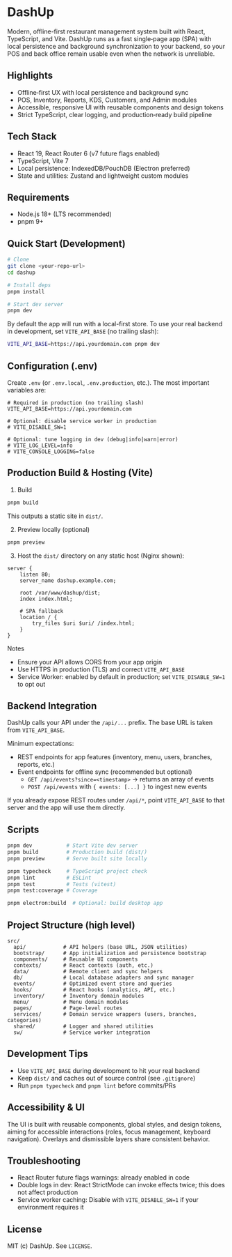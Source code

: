 # DashUp

Modern, offline-first restaurant management system built with React, TypeScript, and Vite. DashUp runs as a fast single‑page app (SPA) with local persistence and background synchronization to your backend, so your POS and back office remain usable even when the network is unreliable.

## Highlights

- Offline‑first UX with local persistence and background sync
- POS, Inventory, Reports, KDS, Customers, and Admin modules
- Accessible, responsive UI with reusable components and design tokens
- Strict TypeScript, clear logging, and production‑ready build pipeline

## Tech Stack

- React 19, React Router 6 (v7 future flags enabled)
- TypeScript, Vite 7
- Local persistence: IndexedDB/PouchDB (Electron preferred)
- State and utilities: Zustand and lightweight custom modules

## Requirements

- Node.js 18+ (LTS recommended)
- pnpm 9+

## Quick Start (Development)

```bash
# Clone
git clone <your-repo-url>
cd dashup

# Install deps
pnpm install

# Start dev server
pnpm dev
```

By default the app will run with a local-first store. To use your real backend in development, set `VITE_API_BASE` (no trailing slash):

```bash
VITE_API_BASE=https://api.yourdomain.com pnpm dev
```

## Configuration (.env)

Create `.env` (or `.env.local`, `.env.production`, etc.). The most important variables are:

```dotenv
# Required in production (no trailing slash)
VITE_API_BASE=https://api.yourdomain.com

# Optional: disable service worker in production
# VITE_DISABLE_SW=1

# Optional: tune logging in dev (debug|info|warn|error)
# VITE_LOG_LEVEL=info
# VITE_CONSOLE_LOGGING=false
```

## Production Build & Hosting (Vite)

1) Build

```bash
pnpm build
```

This outputs a static site in `dist/`.

2) Preview locally (optional)

```bash
pnpm preview
```

3) Host the `dist/` directory on any static host (Nginx shown):

```nginx
server {
    listen 80;
    server_name dashup.example.com;

    root /var/www/dashup/dist;
    index index.html;

    # SPA fallback
    location / {
        try_files $uri $uri/ /index.html;
    }
}
```

Notes
- Ensure your API allows CORS from your app origin
- Use HTTPS in production (TLS) and correct `VITE_API_BASE`
- Service Worker: enabled by default in production; set `VITE_DISABLE_SW=1` to opt out

## Backend Integration

DashUp calls your API under the `/api/...` prefix. The base URL is taken from `VITE_API_BASE`.

Minimum expectations:
- REST endpoints for app features (inventory, menu, users, branches, reports, etc.)
- Event endpoints for offline sync (recommended but optional)
  - `GET /api/events?since=<timestamp>` → returns an array of events
  - `POST /api/events` with `{ events: [...] }` to ingest new events

If you already expose REST routes under `/api/*`, point `VITE_API_BASE` to that server and the app will use them directly.

## Scripts

```bash
pnpm dev           # Start Vite dev server
pnpm build         # Production build (dist/)
pnpm preview       # Serve built site locally

pnpm typecheck     # TypeScript project check
pnpm lint          # ESLint
pnpm test          # Tests (vitest)
pnpm test:coverage # Coverage

pnpm electron:build  # Optional: build desktop app
```

## Project Structure (high level)

```
src/
  api/            # API helpers (base URL, JSON utilities)
  bootstrap/      # App initialization and persistence bootstrap
  components/     # Reusable UI components
  contexts/       # React contexts (auth, etc.)
  data/           # Remote client and sync helpers
  db/             # Local database adapters and sync manager
  events/         # Optimized event store and queries
  hooks/          # React hooks (analytics, API, etc.)
  inventory/      # Inventory domain modules
  menu/           # Menu domain modules
  pages/          # Page-level routes
  services/       # Domain service wrappers (users, branches, categories)
  shared/         # Logger and shared utilities
  sw/             # Service worker integration
```

## Development Tips

- Use `VITE_API_BASE` during development to hit your real backend
- Keep `dist/` and caches out of source control (see `.gitignore`)
- Run `pnpm typecheck` and `pnpm lint` before commits/PRs

## Accessibility & UI

The UI is built with reusable components, global styles, and design tokens, aiming for accessible interactions (roles, focus management, keyboard navigation). Overlays and dismissible layers share consistent behavior.

## Troubleshooting

- React Router future flags warnings: already enabled in code
- Double logs in dev: React StrictMode can invoke effects twice; this does not affect production
- Service worker caching: Disable with `VITE_DISABLE_SW=1` if your environment requires it

## License

MIT (c) DashUp. See `LICENSE`.